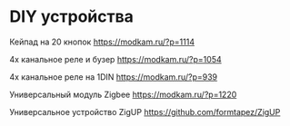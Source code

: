 DIY устройства
===

Кейпад на 20 кнопок
https://modkam.ru/?p=1114

4х канальное реле и бузер
https://modkam.ru/?p=1054

4х канальное реле на 1DIN
https://modkam.ru/?p=939

Универсальный модуль Zigbee
https://modkam.ru/?p=1220

Универсальное устройство ZigUP
https://github.com/formtapez/ZigUP

 